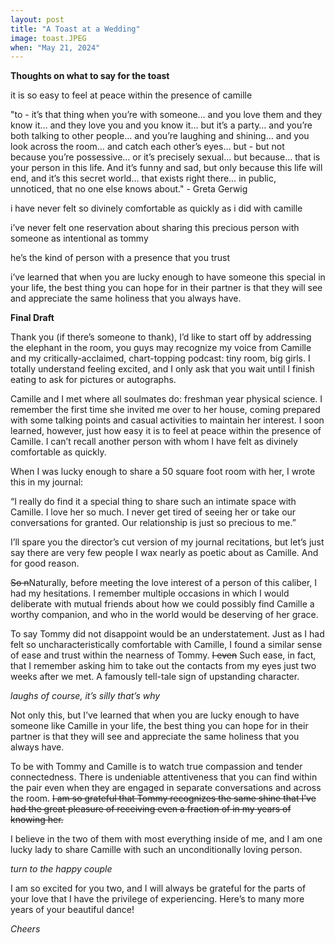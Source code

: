 ```yaml
---
layout: post
title: "A Toast at a Wedding"
image: toast.JPEG
when: "May 21, 2024"
---
```

**Thoughts on what to say for the toast**

it is so easy to feel at peace within the presence of camille

"to - it’s that thing when you’re with someone… and you love them and they know it… and they love you and you know it… but it’s a party… and you’re both talking to other people… and you’re laughing and shining… and you look across the room… and catch each other’s eyes… but - but not because you’re possessive… or it’s precisely sexual… but because… that is your person in this life. And it’s funny and sad, but only because this life will end, and it’s this secret world… that exists right there… in public, unnoticed, that no one else knows about." - Greta Gerwig

i have never felt so divinely comfortable as quickly as i did with camille 

i’ve never felt one reservation about sharing this precious person with someone as intentional as tommy

he’s the kind of person with a presence that you trust 

i’ve learned that when you are lucky enough to have someone this special in your life, the best thing you can hope for in their partner is that they will see and appreciate the same holiness that you always have. 

**Final Draft**

Thank you (if there’s someone to thank), I’d like to start off by addressing the elephant in the room, you guys may recognize my voice from Camille and my critically-acclaimed, chart-topping podcast: tiny room, big girls. I totally understand feeling excited, and I only ask that you wait until I finish eating to ask for pictures or autographs. 

Camille and I met where all soulmates do:  freshman year physical science. I remember the first time she invited me over to her house, coming prepared with some talking points and casual activities to maintain her interest. I soon learned, however, just how easy it is to feel at peace within the presence of Camille. I can’t recall another person with whom I have felt as divinely comfortable as quickly.

When I was lucky enough to share a 50 square foot room with her, I wrote this in my journal:

“I really do find it a special thing to share such an intimate space with Camille. I love her so much. I never get tired of seeing her or take our conversations for granted. Our relationship is just so precious to me.”

I’ll spare you the director’s cut version of my journal recitations, but let’s just say there are very few people I wax nearly as poetic about as Camille. And for good reason. 

~~So n~~Naturally, before meeting the love interest of a person of this caliber, I had my hesitations. I remember multiple occasions in which I would deliberate with mutual friends about how we could possibly find Camille a worthy companion, and who in the world would be deserving of her grace.

To say Tommy did not disappoint would be an understatement. Just as I had felt so uncharacteristically comfortable with Camille, I found a similar sense of ease and trust within the nearness of Tommy. ~~I even~~ Such ease, in fact, that I remember asking him to take out the contacts from my eyes just two weeks after we met. A famously tell-tale sign of upstanding character. 

*laughs of course, it’s silly that’s why*


Not only this, but I’ve learned that when you are lucky enough to have someone like Camille in your life, the best thing you can hope for in their partner is that they will see and appreciate the same holiness that you always have. 

To be with Tommy and Camille is to watch true compassion and tender connectedness. There is undeniable attentiveness that you can find within the pair even when they are engaged in separate conversations and across the room. ~~I am so grateful that Tommy recognizes the same shine that I’ve had the great pleasure of receiving even a fraction of in my years of knowing her.~~

I believe in the two of them with most everything inside of me, and I am one lucky lady to share Camille with such an unconditionally loving person. 

*turn to the happy couple*

I am so excited for you two, and I will always be grateful for the parts of your love that I have the privilege of experiencing. Here’s to many more years of your beautiful dance!

*Cheers*
